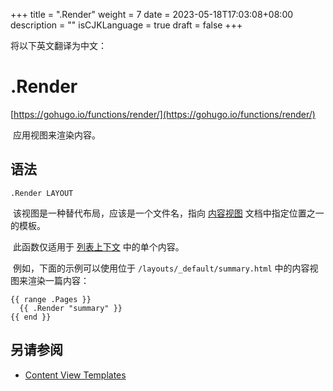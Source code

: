 +++
title = ".Render"
weight = 7
date = 2023-05-18T17:03:08+08:00
description = ""
isCJKLanguage = true
draft = false
+++

将以下英文翻译为中文：
# .Render

[https://gohugo.io/functions/render/](https://gohugo.io/functions/render/)

​	应用视图来渲染内容。

## 语法

```
.Render LAYOUT
```

​	该视图是一种替代布局，应该是一个文件名，指向 [内容视图](https://gohugo.io/templates/views) 文档中指定位置之一的模板。 

​	此函数仅适用于 [列表上下文](https://gohugo.io/templates/lists/) 中的单个内容。

​	例如，下面的示例可以使用位于  `/layouts/_default/summary.html`  中的内容视图来渲染一篇内容：

```go-html-template
{{ range .Pages }}
  {{ .Render "summary" }}
{{ end }}
```

## 另请参阅

- [Content View Templates](https://gohugo.io/templates/views/)
